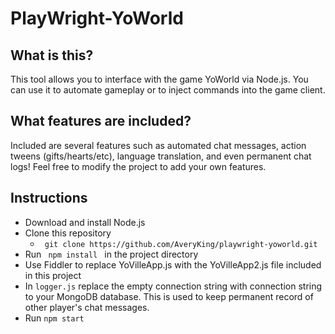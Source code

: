 # PlayWright-YoWorld

<h2>What is this?</h2>
 <p>This tool allows you to interface with the game YoWorld via Node.js. You can use it to automate gameplay or to inject commands into the game client.</p>

<h2> What features are included? </h2>
<p> Included are several features such as automated chat messages, action tweens (gifts/hearts/etc), language translation, and even permanent chat logs! Feel free to modify the project to add your own features.</p>
<h2>Instructions</h2>
<ul>
 <li> Download and install Node.js </li>
 <li> Clone this repository <ul><li><code> git clone https://github.com/AveryKing/playwright-yoworld.git </code></li></ul> </li>
 <li> Run <code> npm install </code> in the project directory </li>
 <li> Use Fiddler to replace YoVilleApp.js with the YoVilleApp2.js file included in this project </li>
 <li>In <code>logger.js</code> replace the empty connection string with connection string to your MongoDB database. This is used to keep permanent record of other player's chat messages.</li>
 <li> Run <code>npm start</code> </li>
